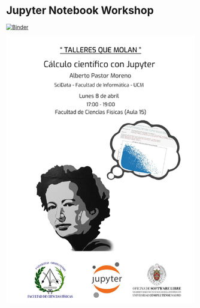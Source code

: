 # Jupyter Notebook Workshop

[![Binder](https://mybinder.org/badge_logo.svg)](https://mybinder.org/v2/gh/albertopastormr/jupyter-notebook-workshop/master?filepath=workshop-fcf.ipynb)

![](JupyterFisicas.jpg)
